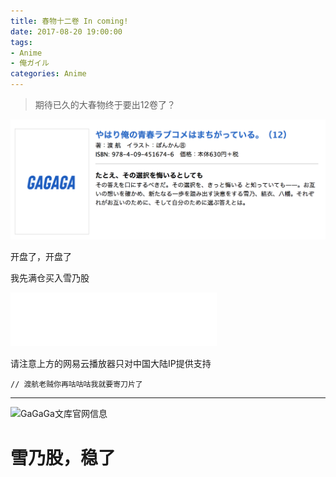 ```yaml
---
title: 春物十二卷 In coming!
date: 2017-08-20 19:00:00
tags:
- Anime
- 俺ガイル
categories: Anime
---
```

> 期待已久的大春物终于要出12卷了？

![GaGaGa文库官网信息](/img/5/gagaga.png)

开盘了，开盘了

我先满仓买入雪乃股

<iframe frameborder="no" border="0" marginwidth="0" marginheight="0" width=330 height=86 src="//music.163.com/outchain/player?type=2&id=26447595&auto=1&height=66"></iframe>

请注意上方的网易云播放器只对中国大陆IP提供支持

```
// 渡航老贼你再咕咕咕我就要寄刀片了
```

<hr>

![GaGaGa文库官网信息](/img/5/cover.png)

# 雪乃股，稳了